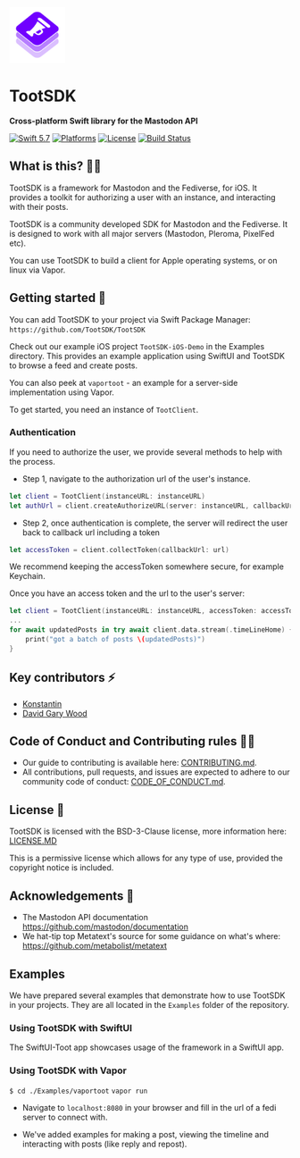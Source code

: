 <p><img src="./media/logo.svg" width="100" /></p>

# TootSDK

<p><strong>Cross-platform Swift library for the Mastodon API</strong></p>

<p>
    <a href="https://developer.apple.com/swift/"><img alt="Swift 5.7" src="https://img.shields.io/badge/swift-5.7-orange.svg?style=flat"></a>
    <a href="https://developer.apple.com/swift/"><img alt="Platforms" src="https://img.shields.io/badge/platform-iOS%20%7C%20macOS%20%7C%20tvOS%20%7C%20watchOS%20%7C%20Linux-blueviolet"></a>
    <a href="https://github.com/TootSDK/TootSDK/blob/main/LICENSE.md"><img alt="License" src="https://img.shields.io/github/license/TootSDK/TootSDK.svg?maxAge=2592000"></a>
    <a href="https://github.com/TootSDK/TootSDK/actions"><img alt="Build Status" src="https://github.com/TootSDK/TootSDK/actions/workflows/build.yml/badge.svg"></a>
</p>

## What is this? 🙋‍♂️

TootSDK is a framework for Mastodon and the Fediverse, for iOS. It provides a toolkit for authorizing a user with an instance, and interacting with their posts.

TootSDK is a community developed SDK for Mastodon and the Fediverse.
It is designed to work with all major servers (Mastodon, Pleroma, PixelFed etc).

You can use TootSDK to build a client for Apple operating systems, or on linux via Vapor.

## Getting started 🏁

You can add TootSDK to your project via Swift Package Manager:
`https://github.com/TootSDK/TootSDK`

Check out our example iOS project `TootSDK-iOS-Demo` in the Examples directory. This provides an example application using SwiftUI and TootSDK to browse a feed and create posts.

You can also peek at `vaportoot` - an example for a server-side implementation using Vapor.

To get started, you need an instance of `TootClient`.


### Authentication

If you need to authorize the user, we provide several methods to help with the process.

* Step 1, navigate to the authorization url of the user's instance.

```swift
let client = TootClient(instanceURL: instanceURL)
let authUrl = client.createAuthorizeURL(server: instanceURL, callbackUrl: "swiftuitoot://test")
```

* Step 2, once authentication is complete, the server will redirect the user back to callback url including a token

```swift
let accessToken = client.collectToken(callbackUrl: url)
```

We recommend keeping the accessToken somewhere secure, for example Keychain.

Once you have an access token and the url to the user's server:

```swift
let client = TootClient(instanceURL: instanceURL, accessToken: accessToken)
...
for await updatedPosts in try await client.data.stream(.timeLineHome) {
    print("got a batch of posts \(updatedPosts)")
}
```



## Key contributors ⚡️

- [Konstantin](https://m.iamkonstantin.eu/konstantin)
- [David Gary Wood](https://social.davidgarywood.com/@davidgarywood)

## Code of Conduct and Contributing rules 🧑‍⚖️

- Our guide to contributing is available here: [CONTRIBUTING.md](CONTRIBUTING.md).
- All contributions, pull requests, and issues are expected to adhere to our community code of conduct: [CODE_OF_CONDUCT.md](CODE_OF_CONDUCT.md).

## License 📃

TootSDK is licensed with the BSD-3-Clause license, more information here: [LICENSE.MD](LICENSE.md)

This is a permissive license which allows for any type of use, provided the copyright notice is included.

## Acknowledgements 🙏

- The Mastodon API documentation https://github.com/mastodon/documentation
- We hat-tip top Metatext's source for some guidance on what's where: https://github.com/metabolist/metatext

## Examples

We have prepared several examples that demonstrate how to use TootSDK in your projects.
They are all located in the `Examples` folder of the repository.

### Using TootSDK with SwiftUI

The SwiftUI-Toot app showcases usage of the framework in a SwiftUI app.

### Using TootSDK with Vapor

`$ cd ./Examples/vaportoot`
`vapor run`

- Navigate to `localhost:8080` in your browser and fill in the url of a fedi server to connect with.

- We've added examples for making a post, viewing the timeline and interacting with posts (like reply and repost).
